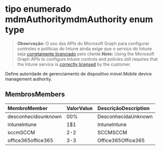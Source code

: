 # <a name="mdmauthority-enum-type"></a><span data-ttu-id="626c6-101">tipo enumerado mdmAuthority</span><span class="sxs-lookup"><span data-stu-id="626c6-101">mdmAuthority enum type</span></span>

> <span data-ttu-id="626c6-102">**Observação:** O uso das APIs do Microsoft Graph para configurar controles e políticas do Intune ainda exige que o serviço do Intune seja [corretamente licenciado](https://go.microsoft.com/fwlink/?linkid=839381) pelo cliente.</span><span class="sxs-lookup"><span data-stu-id="626c6-102">**Note:** Using the Microsoft Graph APIs to configure Intune controls and policies still requires that the Intune service is [correctly licensed](https://go.microsoft.com/fwlink/?linkid=839381) by the customer.</span></span>

<span data-ttu-id="626c6-103">Define autoridade de gerenciamento de dispositivo móvel.</span><span class="sxs-lookup"><span data-stu-id="626c6-103">Mobile device management authority.</span></span>
## <a name="members"></a><span data-ttu-id="626c6-104">Membros</span><span class="sxs-lookup"><span data-stu-id="626c6-104">Members</span></span>
|<span data-ttu-id="626c6-105">Membro</span><span class="sxs-lookup"><span data-stu-id="626c6-105">Member</span></span>|<span data-ttu-id="626c6-106">Valor</span><span class="sxs-lookup"><span data-stu-id="626c6-106">Value</span></span>|<span data-ttu-id="626c6-107">Descrição</span><span class="sxs-lookup"><span data-stu-id="626c6-107">Description</span></span>|
|:---|:---|:---|
|<span data-ttu-id="626c6-108">desconhecido</span><span class="sxs-lookup"><span data-stu-id="626c6-108">unknown</span></span>|<span data-ttu-id="626c6-109">0</span><span class="sxs-lookup"><span data-stu-id="626c6-109">0%</span></span>|<span data-ttu-id="626c6-110">Desconhecida</span><span class="sxs-lookup"><span data-stu-id="626c6-110">Unknown</span></span>|
|<span data-ttu-id="626c6-111">intune</span><span class="sxs-lookup"><span data-stu-id="626c6-111">Intune</span></span>|<span data-ttu-id="626c6-112">1</span><span class="sxs-lookup"><span data-stu-id="626c6-112">$1</span></span>|<span data-ttu-id="626c6-113">Intune</span><span class="sxs-lookup"><span data-stu-id="626c6-113">Intune</span></span>|
|<span data-ttu-id="626c6-114">sccm</span><span class="sxs-lookup"><span data-stu-id="626c6-114">SCCM</span></span>|<span data-ttu-id="626c6-115">2</span><span class="sxs-lookup"><span data-stu-id="626c6-115">-2</span></span>|<span data-ttu-id="626c6-116">SCCM</span><span class="sxs-lookup"><span data-stu-id="626c6-116">SCCM</span></span>|
|<span data-ttu-id="626c6-117">office365</span><span class="sxs-lookup"><span data-stu-id="626c6-117">office365</span></span>|<span data-ttu-id="626c6-118">3</span><span class="sxs-lookup"><span data-stu-id="626c6-118">-3</span></span>|<span data-ttu-id="626c6-119">Office365</span><span class="sxs-lookup"><span data-stu-id="626c6-119">Office365</span></span>|



